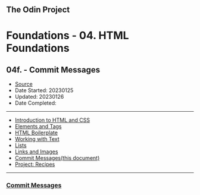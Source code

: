 ## The Odin Project

# Foundations - 04. HTML Foundations
## 04f. - Commit Messages

  - [Source](https://www.theodinproject.com/paths/foundations/courses/foundations)
  - Date Started: 20230125
  - Updated: 20230126
  - Date Completed:
---

  - [Introduction to HTML and CSS](04_foundations_html_foundations.md)
  - [Elements and Tags](04a_elements_and_tags.md)
  - [HTML Boilerplate](04b_html_boilerplate.md)
  - [Working with Text](04c_working_with_text.md)
  - [Lists](04d_lists.md)
  - [Links and Images](04e_links_and_images.md)
  - [Commit Messages(this document)](04f_commit_messages.md)
  - [Project: Recipes](#)
  
---
### [Commit Messages](https://www.theodinproject.com/lessons/foundations-commit-messages)
